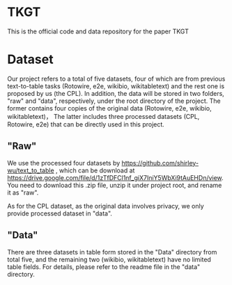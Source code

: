 # TKGT
This is the official code and data repository for the paper TKGT


# Dataset
Our project refers to a total of five datasets, four of which are from previous text-to-table tasks (Rotowire, e2e, wikibio, wikitabletext) and the rest one is proposed by us (the CPL). In addition, the data will be stored in two folders, "raw" and "data", respectively, under the root directory of the project. The former contains four copies of the original data (Rotowire, e2e, wikibio, wikitabletext)， The latter includes three processed datasets (CPL, Rotowire, e2e) that can be directly used in this project.
## "Raw"
We use the processed four datasets by https://github.com/shirley-wu/text_to_table , which can be download at https://drive.google.com/file/d/1zTfDFCl1nf_giX7IniY5WbXi9tAuEHDn/view. You need to download this .zip file, unzip it under project root, and rename it as "raw".

As for the CPL dataset, as the original data involves privacy, we only provide processed dataset in "data".

## "Data"
There are three datasets in table form stored in the "Data" directory from total five, and the remaining two (wikibio, wikitabletext) have no limited table fields. For details, please refer to the readme file in the "data" directory.